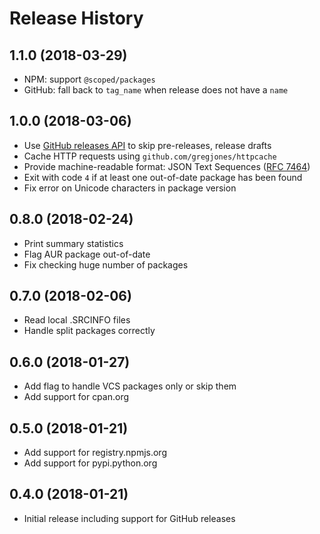 # Release History

## 1.1.0 (2018-03-29)

* NPM: support `@scoped/packages`
* GitHub: fall back to `tag_name` when release does not have a `name`

## 1.0.0 (2018-03-06)

* Use [GitHub releases API](https://developer.github.com/v3/repos/releases/) to skip pre-releases, release drafts
* Cache HTTP requests using `github.com/gregjones/httpcache`
* Provide machine-readable format: JSON Text Sequences ([RFC 7464](https://tools.ietf.org/html/rfc7464))
* Exit with code `4` if at least one out-of-date package has been found
* Fix error on Unicode characters in package version

## 0.8.0 (2018-02-24)

* Print summary statistics
* Flag AUR package out-of-date
* Fix checking huge number of packages

## 0.7.0 (2018-02-06)

* Read local .SRCINFO files
* Handle split packages correctly

## 0.6.0 (2018-01-27)

* Add flag to handle VCS packages only or skip them
* Add support for cpan.org

## 0.5.0 (2018-01-21)

* Add support for registry.npmjs.org
* Add support for pypi.python.org

## 0.4.0 (2018-01-21)

* Initial release including support for GitHub releases
